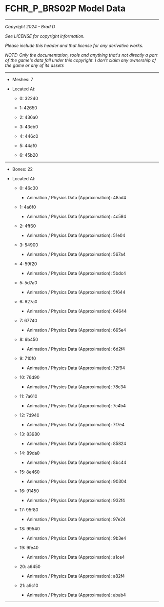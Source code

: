 # FCHR_P_BRS02P Model Data

---

*Copyright 2024 - Brad D*

*See LICENSE for copyright information.*

*Please include this header and that license for any derivative works.*

*NOTE: Only the documentation, tools and anything that's not directly a part of the game's data fall under this copyright. I don't claim any ownership of the game or any of its assets*

---

* Meshes: 7

* Located At:
  
  * 0: 32240
  
  * 1: 42650
  
  * 2: 436a0
  
  * 3: 43eb0
  
  * 4: 446c0
  
  * 5: 44af0
  
  * 6: 45b20

---

* Bones: 22

* Located At:
  
  * 0: 46c30
    
    * Animation / Physics Data (Approximation): 48ad4
  
  * 1: 4a6f0
    
    * Animation / Physics Data (Approximation): 4c594
  
  * 2: 4ff60
    
    * Animation / Physics Data (Approximation): 51e04
  
  * 3: 54900
    
    * Animation / Physics Data (Approximation): 567a4
  
  * 4: 59f20
    
    * Animation / Physics Data (Approximation): 5bdc4
  
  * 5: 5d7a0
    
    * Animation / Physics Data (Approximation): 5f644
  
  * 6: 627a0
    
    * Animation / Physics Data (Approximation): 64644
  
  * 7: 67740
    
    * Animation / Physics Data (Approximation): 695e4
  
  * 8: 6b450
    
    * Animation / Physics Data (Approximation): 6d2f4
  
  * 9: 710f0
    
    * Animation / Physics Data (Approximation): 72f94
  
  * 10: 76d90
    
    * Animation / Physics Data (Approximation): 78c34
  
  * 11: 7a610
    
    * Animation / Physics Data (Approximation): 7c4b4
  
  * 12: 7d940
    
    * Animation / Physics Data (Approximation): 7f7e4
  
  * 13: 83980
    
    * Animation / Physics Data (Approximation): 85824
  
  * 14: 89da0
    
    * Animation / Physics Data (Approximation): 8bc44
  
  * 15: 8e460
    
    * Animation / Physics Data (Approximation): 90304
  
  * 16: 91450
    
    * Animation / Physics Data (Approximation): 932f4
  
  * 17: 95f80
    
    * Animation / Physics Data (Approximation): 97e24
  
  * 18: 99540
    
    * Animation / Physics Data (Approximation): 9b3e4
  
  * 19: 9fe40
    
    * Animation / Physics Data (Approximation): a1ce4
  
  * 20: a6450
    
    * Animation / Physics Data (Approximation): a82f4
  
  * 21: a9c10
    
    * Animation / Physics Data (Approximation): abab4

---
